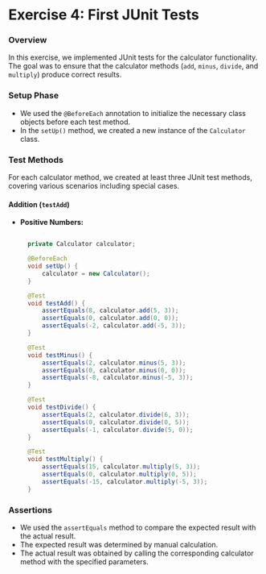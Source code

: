 # Exercise 4: First JUnit Tests

### Overview

In this exercise, we implemented JUnit tests for the calculator functionality. The goal was to ensure that the calculator methods (`add`, `minus`, `divide`, and `multiply`) produce correct results.

### Setup Phase

- We used the `@BeforeEach` annotation to initialize the necessary class objects before each test method.
- In the `setUp()` method, we created a new instance of the `Calculator` class.

### Test Methods

For each calculator method, we created at least three JUnit test methods, covering various scenarios including special cases.

#### Addition (`testAdd`)

- **Positive Numbers:**
  ```java

    private Calculator calculator;

    @BeforeEach
    void setUp() {
        calculator = new Calculator();
    }

    @Test
    void testAdd() {
        assertEquals(8, calculator.add(5, 3));
        assertEquals(0, calculator.add(0, 0));
        assertEquals(-2, calculator.add(-5, 3));
    }

    @Test
    void testMinus() {
        assertEquals(2, calculator.minus(5, 3));
        assertEquals(0, calculator.minus(0, 0));
        assertEquals(-8, calculator.minus(-5, 3));
    }

    @Test
    void testDivide() {
        assertEquals(2, calculator.divide(6, 3));
        assertEquals(0, calculator.divide(0, 5));
        assertEquals(-1, calculator.divide(5, 0));
    }

    @Test
    void testMultiply() {
        assertEquals(15, calculator.multiply(5, 3));
        assertEquals(0, calculator.multiply(0, 5));
        assertEquals(-15, calculator.multiply(-5, 3));
    }


### Assertions

- We used the `assertEquals` method to compare the expected result with the actual result.
- The expected result was determined by manual calculation.
- The actual result was obtained by calling the corresponding calculator method with the specified parameters.


